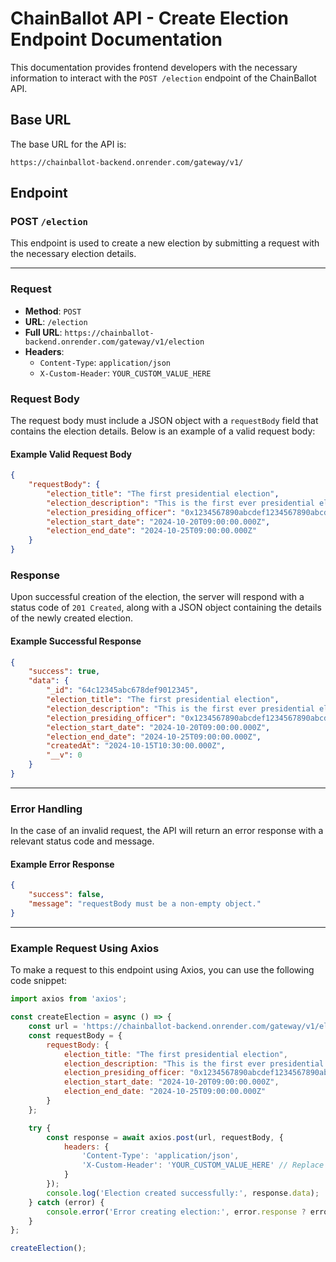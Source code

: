 # ChainBallot API - Create Election Endpoint Documentation

This documentation provides frontend developers with the necessary information to interact with the `POST /election` endpoint of the ChainBallot API.

## Base URL

The base URL for the API is:

```
https://chainballot-backend.onrender.com/gateway/v1/
```

## Endpoint

### POST `/election`

This endpoint is used to create a new election by submitting a request with the necessary election details.

---

### Request

- **Method**: `POST`
- **URL**: `/election`
- **Full URL**: `https://chainballot-backend.onrender.com/gateway/v1/election`
- **Headers**:
    - `Content-Type`: `application/json`
    - `X-Custom-Header`: `YOUR_CUSTOM_VALUE_HERE`

### Request Body

The request body must include a JSON object with a `requestBody` field that contains the election details. Below is an example of a valid request body:

#### Example Valid Request Body

```json
{
    "requestBody": {
        "election_title": "The first presidential election",
        "election_description": "This is the first ever presidential election that will be held on Chainballot",
        "election_presiding_officer": "0x1234567890abcdef1234567890abcdef12345678",
        "election_start_date": "2024-10-20T09:00:00.000Z",
        "election_end_date": "2024-10-25T09:00:00.000Z"
    }
}
```

### Response

Upon successful creation of the election, the server will respond with a status code of `201 Created`, along with a JSON object containing the details of the newly created election.

#### Example Successful Response

```json
{
    "success": true,
    "data": {
        "_id": "64c12345abc678def9012345",
        "election_title": "The first presidential election",
        "election_description": "This is the first ever presidential election that will be held on Chainballot",
        "election_presiding_officer": "0x1234567890abcdef1234567890abcdef12345678",
        "election_start_date": "2024-10-20T09:00:00.000Z",
        "election_end_date": "2024-10-25T09:00:00.000Z",
        "createdAt": "2024-10-15T10:30:00.000Z",
        "__v": 0
    }
}
```

---

### Error Handling

In the case of an invalid request, the API will return an error response with a relevant status code and message.

#### Example Error Response

```json
{
    "success": false,
    "message": "requestBody must be a non-empty object."
}
```

---

### Example Request Using Axios

To make a request to this endpoint using Axios, you can use the following code snippet:

```javascript
import axios from 'axios';

const createElection = async () => {
    const url = 'https://chainballot-backend.onrender.com/gateway/v1/election';
    const requestBody = {
        requestBody: {
            election_title: "The first presidential election",
            election_description: "This is the first ever presidential election that will be held on Chainballot",
            election_presiding_officer: "0x1234567890abcdef1234567890abcdef12345678",
            election_start_date: "2024-10-20T09:00:00.000Z",
            election_end_date: "2024-10-25T09:00:00.000Z"
        }
    };

    try {
        const response = await axios.post(url, requestBody, {
            headers: {
                'Content-Type': 'application/json',
                'X-Custom-Header': 'YOUR_CUSTOM_VALUE_HERE' // Replace with actual custom value
            }
        });
        console.log('Election created successfully:', response.data);
    } catch (error) {
        console.error('Error creating election:', error.response ? error.response.data : error.message);
    }
};

createElection();
```

